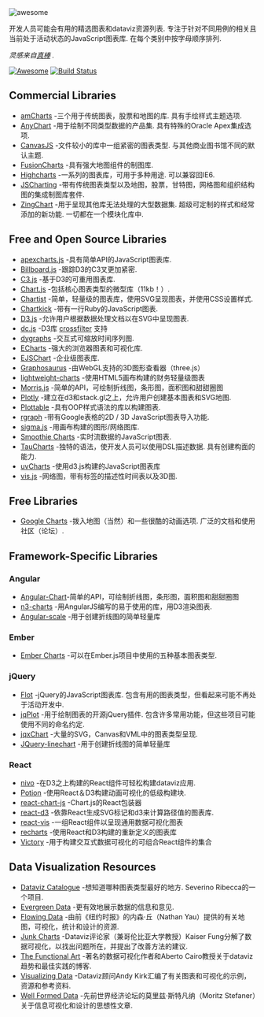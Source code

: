 <div class="github-widget" data-repo="zingchart/awesome-charting"></div>
<script async src="https://pagead2.googlesyndication.com/pagead/js/adsbygoogle.js"></script><ins class="adsbygoogle" style="display:block" data-ad-client="ca-pub-6890694312814945" data-ad-slot="5473692530" data-ad-format="auto"  data-full-width-responsive="true"></ins><script>(adsbygoogle = window.adsbygoogle || []).push({});</script>

<img src="https://cdn.rawgit.com/zingchart/awesome-charting/media/assets/awesome-charting.svg" alt="awesome">

 开发人员可能会有用的精选图表和dataviz资源列表.  专注于针对不同用例的相关且当前处于活动状态的JavaScript图表库.  在每个类别中按字母顺序排列.

*灵感来自<a href="https://github.com/sindresorhus/awesome">真棒</a> .*

[![Awesome](https://cdn.rawgit.com/sindresorhus/awesome/d7305f38d29fed78fa85652e3a63e154dd8e8829/media/badge.svg)](https://github.com/sindresorhus/awesome) [![Build Status](https://travis-ci.org/zingchart/awesome-charting.svg?branch=master)](https://travis-ci.org/zingchart/awesome-charting)


## Commercial Libraries
* [amCharts](https://www.amcharts.com/)  -三个用于传统图表，股票和地图的库.  具有手绘样式主题选项.
* [AnyChart](http://www.anychart.com/)  -用于绘制不同类型数据的产品集.  具有特殊的Oracle Apex集成选项.
* [CanvasJS](http://canvasjs.com/)  -文件较小的库中一组紧密的图表类型.  与其他商业图书馆不同的默认主题.
* [FusionCharts](http://www.fusioncharts.com/) -具有强大地图组件的制图库.
* [Highcharts](http://www.highcharts.com/)  -一系列的图表库，可用于多种用途.  可以兼容回IE6.
* [JSCharting](https://JSCharting.com/) -带有传统图表类型以及地图，股票，甘特图，网格图和组织结构图的集成制图库套件.
* [ZingChart](http://www.zingchart.com)  -用于呈现其他库无法处理的大型数据集.  超级可定制的样式和经常添加的新功能.  一切都在一个模块化库中.

## Free and Open Source Libraries
* [apexcharts.js](https://github.com/apexcharts/apexcharts.js) -具有简单API的JavaScript图表库.
* [Billboard.js](https://naver.github.io/billboard.js/) -跟踪D3的C3叉更加紧密.
* [C3.js](http://c3js.org/) -基于D3的可重用图表库.
* [Chart.js](http://www.chartjs.org/) -包括核心图表类型的微型库（11kb！）.
* [Chartist](https://gionkunz.github.io/chartist-js/) -简单，轻量级的图表库，使用SVG呈现图表，并使用CSS设置样式.
* [Chartkick](https://github.com/ankane/chartkick) -带有一行Ruby的JavaScript图表.
* [D3.js](https://d3js.org/) -允许用户根据数据处理文档以在SVG中呈现图表.
* [dc.js](https://dc-js.github.io/dc.js/) -D3库 [crossfilter](http://square.github.io/crossfilter/) 支持
* [dygraphs](https://github.com/danvk/dygraphs) -交互式可缩放时间序列图.
* [ECharts](https://github.com/ecomfe/echarts) -强大的浏览器图表和可视化库.
* [EJSChart](https://github.com/EmpriseCorporation/EJSCharts) -企业级图表库.
* [Graphosaurus](https://github.com/frewsxcv/graphosaurus) -由WebGL支持的3D图形查看器（three.js）
* [lightweight-charts](https://github.com/tradingview/lightweight-charts) -使用HTML5画布构建的财务轻量级图表
* [Morris.js](http://morrisjs.github.io/morris.js) -简单的API，可绘制折线图，​​条形图，面积图和甜甜圈图
* [Plotly](https://github.com/plotly/plotly.js) -建立在d3和stack.gl之上，允许用户创建基本图表和SVG地图.
* [Plottable](https://github.com/palantir/plottable) -具有OOP样式语法的库以构建图表.
* [rgraph](http://www.rgraph.net/) -带有Google表格的2D / 3D JavaScript图表导入功能.
* [sigma.js](https://github.com/jacomyal/sigma.js) -用画布构建的图形/网络图库.
* [Smoothie Charts](https://github.com/joewalnes/smoothie) -实时流数据的JavaScript图表.
* [TauCharts](https://www.taucharts.com/)  -独特的语法，使开发人员可以使用DSL描述数据.  具有创建构面的能力.
* [uvCharts](https://github.com/imaginea/uvCharts) -使用d3.js构建的JavaScript图表库
* [vis.js](http://visjs.org/) -网络图，带有标签的描述性时间表以及3D图.

## Free Libraries
* [Google Charts](https://developers.google.com/chart/)  -拨入地图（当然）和一些很酷的动画选项.  广泛的文档和使用社区（论坛）.

## Framework-Specific Libraries
### Angular
* [Angular-Chart](http://jtblin.github.io/angular-chart.js)-简单的API，可绘制折线图，​​条形图，面积图和甜甜圈图
* [n3-charts](https://github.com/n3-charts/line-chart) -用AngularJS编写的易于使用的库，用D3渲染图表.
* [Angular-scale](https://github.com/kirillstepkin/scale) -用于创建折线图的简单轻量库

### Ember
* [Ember Charts](http://addepar.github.io/ember-charts/#/overview) -可以在Ember.js项目中使用的五种基本图表类型.

### jQuery
* [Flot](http://www.flotcharts.org/)  -jQuery的JavaScript图表库.  包含有用的图表类型，但看起来可能不再处于活动开发中.
* [jqPlot](http://www.jqplot.com)  -用于绘制图表的开源jQuery插件.  包含许多常用功能，但这些项目可能使用不同的命名约定.
* [jqxChart](http://www.jqwidgets.com/jquery-widgets-documentation/documentation/jqxchart/jquery-chart-getting-started.htm) -大量的SVG，Canvas和VML中的图表类型呈现.
* [JQuery-linechart](https://github.com/kirillstepkin/jquery-linechart) -用于创建折线图的简单轻量库

### React
* [nivo](https://github.com/plouc/nivo) -在D3之上构建的React组件可轻松构建dataviz应用.
* [Potion](http://numberpicture.com/build) -使用React＆D3构建动画可视化的低级构建块.
* [react-chart-js](https://github.com/jerairrest/react-chartjs-2) -Chart.js的React包装器
* [react-d3](https://github.com/esbullington/react-d3) -依靠React生成SVG标记和d3来计算路径值的图表库.
* [react-vis](https://github.com/uber-common/react-vis) -一组React组件以呈现通用数据可视化图表
* [recharts](http://recharts.org) -使用React和D3构建的重新定义的图表库
* [Victory](https://github.com/FormidableLabs/victory) -用于构建交互式数据可视化的可组合React组件的集合

## Data Visualization Resources
* [Dataviz Catalogue](http://datavizcatalogue.com)  -想知道哪种图表类型最好的地方.  Severino Ribecca的一个项目.
* [Evergreen Data](http://stephanieevergreen.com) -更有效地展示数据的信息和意见.
* [Flowing Data](http://flowingdata.com) -由前《纽约时报》的内森·丘（Nathan Yau）提供的有关地图，可视化，统计和设计的资源.
* [Junk Charts](http://junkcharts.typepad.com) -Dataviz评论家（兼哥伦比亚大学教授）Kaiser Fung分解了数据可视化，以找出问题所在，并提出了改善方法的建议.
* [The Functional Art](http://www.thefunctionalart.com) -著名的数据可视化作者和Aberto Cairo教授关于dataviz趋势和最佳实践的博客.
* [Visualizing Data](http://www.visualisingdata.com) -Dataviz顾问Andy Kirk汇编了有关图表和可视化的示例，资源和参考资料.
* [Well Formed Data](http://well-formed-data.net/archives/1210/little-boxes) -先前世界经济论坛的莫里兹·斯特凡纳（Moritz Stefaner）关于信息可视化和设计的思想性文章.
